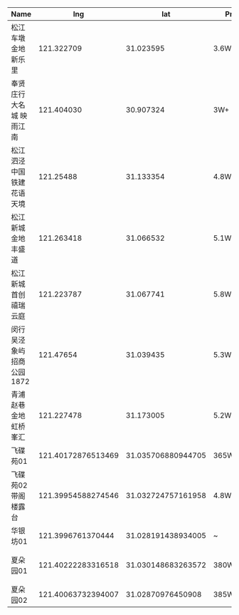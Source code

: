 Name | lng | lat | Price | visit | Wiki 
-- | -- | -- | -- | -- | --
松江 车墩 金地 新乐里 | 121.322709 | 31.023595 | 3.6W+ | 1 | [新乐里](https://junxnone.github.io/F/#/0021_%E4%B8%80%E6%89%8B%E6%88%BF_%E6%9D%BE%E6%B1%9F%E8%BD%A6%E5%A2%A9_%E9%87%91%E5%9C%B0%E6%96%B0%E4%B9%90%E9%87%8C)
奉贤 庄行 大名城 映雨江南 | 121.404030 | 30.907324  | 3W+ | 1 | [映雨江南](https://junxnone.github.io/F/#/0022_%E4%B8%80%E6%89%8B%E6%88%BF_%E5%A5%89%E8%B4%A4%E5%BA%84%E8%A1%8C_%E5%A4%A7%E5%90%8D%E5%9F%8E%E6%98%A0%E9%9B%A8%E6%B1%9F%E5%8D%97)
松江 泗泾 中国铁建 花语天境 | 121.25488 | 31.133354 | 4.8W+ | 1 | [花语天境](https://junxnone.github.io/F/#/0025_%E4%B8%80%E6%89%8B%E6%88%BF_%E6%9D%BE%E6%B1%9F%E6%B3%97%E6%B3%BE_%E8%8A%B1%E8%AF%AD%E5%A4%A9%E9%95%9C)
松江 新城 金地 丰盛道 | 121.263418 | 31.066532  | 5.1W+ | 1 | [丰盛道](https://junxnone.github.io/F/#/0027_%E4%B8%80%E6%89%8B%E6%88%BF_%E6%9D%BE%E6%B1%9F%E6%96%B0%E5%9F%8E_%E9%87%91%E5%9C%B0%E4%B8%B0%E7%9B%9B%E9%81%93)
松江 新城 首创 禧瑞云庭 | 121.223787 | 31.067741 | 5.8W+ | 1 | [禧瑞云庭](https://junxnone.github.io/F/#/0028_%E4%B8%80%E6%89%8B%E6%88%BF_%E6%9D%BE%E6%B1%9F%E6%96%B0%E5%9F%8E_%E9%A6%96%E5%88%9B%E7%A6%A7%E7%91%9E%E4%BA%91%E5%BA%AD)
闵行 吴泾 象屿招商公园1872 | 121.47654 | 31.039435 | 5.3W+ | 1 | [象屿招商公园1872](https://junxnone.github.io/F/#/0032_%E4%B8%80%E6%89%8B%E6%88%BF_%E9%97%B5%E8%A1%8C%E5%90%B4%E6%B3%BE_%E8%B1%A1%E5%B1%BF%E6%8B%9B%E5%95%86%E5%85%AC%E5%9B%AD1872)
青浦 赵巷 金地虹桥峯汇 | 121.227478 | 31.173005 | 5.2W+ | 0 | [金地虹桥峯汇](https://junxnone.github.io/F/#/0030_%E4%B8%80%E6%89%8B%E6%88%BF_%E9%9D%92%E6%B5%A6%E8%B5%B5%E5%B7%B7_%E9%87%91%E5%9C%B0%E8%99%B9%E6%A1%A5%E5%B3%AF%E6%B1%87)
飞碟苑01 | 121.40172876513469 | 31.035706880944705 | 365W+ | 1 | [飞碟苑01](https://junxnone.github.io/F/#/0051_%E4%BA%8C%E6%89%8B%E6%88%BF_%E9%A9%AC%E6%A1%A5_%E9%A3%9E%E7%A2%9F%E8%8B%91_01)
飞碟苑02 带阁楼露台 | 121.39954588274546| 31.032724757161958 | 4.8W/397W | 1 | [飞碟苑02 带露台阁楼](https://junxnone.github.io/F/#/0058_%E4%BA%8C%E6%89%8B%E6%88%BF_%E9%A9%AC%E6%A1%A5_%E9%A3%9E%E7%A2%9F%E8%8B%91_02)
华银坊01 | 121.3996761370444| 31.028191438934005| ~ | 1 | [华银坊01](https://junxnone.github.io/F/#/0055_%E4%BA%8C%E6%89%8B%E6%88%BF_%E9%A9%AC%E6%A1%A5_%E5%8D%8E%E9%93%B6%E5%9D%8A_01)
夏朵园01 | 121.40222283316518| 31.030148683263572| 380W | 1 | [夏朵园01 毛坯](https://junxnone.github.io/F/#/0056_%E4%BA%8C%E6%89%8B%E6%88%BF_%E9%A9%AC%E6%A1%A5_%E5%A4%8F%E6%9C%B5%E5%9B%AD_01)
夏朵园02 | 121.40063732394007| 31.02870976450908| 385W | 1 | [夏朵园02](https://junxnone.github.io/F/#/0057_%E4%BA%8C%E6%89%8B%E6%88%BF_%E9%A9%AC%E6%A1%A5_%E5%A4%8F%E6%9C%B5%E5%9B%AD_02)
